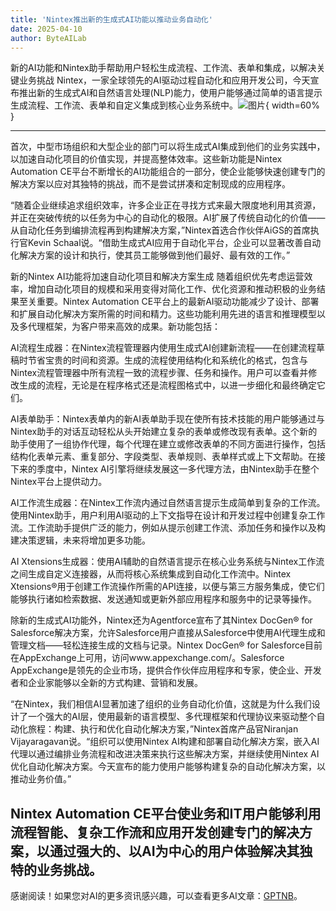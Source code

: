 ```yaml
---
title: 'Nintex推出新的生成式AI功能以推动业务自动化'
date: 2025-04-10
author: ByteAILab
---
```


新的AI功能和Nintex助手帮助用户轻松生成流程、工作流、表单和集成，以解决关键业务挑战
Nintex，一家全球领先的AI驱动过程自动化和应用开发公司，今天宣布推出新的生成式AI和自然语言处理(NLP)能力，使用户能够通过简单的语言提示生成流程、工作流、表单和自定义集成到核心业务系统中。![图片](https://ai-techpark.com/wp-content/uploads/Nintex.jpg){ width=60% }

---
首次，中型市场组织和大型企业的部门可以将生成式AI集成到他们的业务实践中，以加速自动化项目的价值实现，并提高整体效率。这些新功能是Nintex Automation CE平台不断增长的AI功能组合的一部分，使企业能够快速创建专门的解决方案以应对其独特的挑战，而不是尝试拼凑和定制现成的应用程序。

“随着企业继续追求组织效率，许多企业正在寻找方式来最大限度地利用其资源，并正在突破传统的以任务为中心的自动化的极限。AI扩展了传统自动化的价值——从自动化任务到编排流程再到构建解决方案，”Nintex首选合作伙伴AiGS的首席执行官Kevin Schaal说。“借助生成式AI应用于自动化平台，企业可以显著改善自动化解决方案的设计和执行，使其员工能够做到他们最好、最有效的工作。”

新的Nintex AI功能将加速自动化项目和解决方案生成
随着组织优先考虑运营效率，增加自动化项目的规模和采用变得对简化工作、优化资源和推动积极的业务结果至关重要。Nintex Automation CE平台上的最新AI驱动功能减少了设计、部署和扩展自动化解决方案所需的时间和精力。这些功能利用先进的语言和推理模型以及多代理框架，为客户带来高效的成果。新功能包括：

AI流程生成器：在Nintex流程管理器内使用生成式AI创建新流程——在创建流程草稿时节省宝贵的时间和资源。生成的流程使用结构化和系统化的格式，包含与Nintex流程管理器中所有流程一致的流程步骤、任务和操作。用户可以查看并修改生成的流程，无论是在程序格式还是流程图格式中，以进一步细化和最终确定它们。

AI表单助手：Nintex表单内的新AI表单助手现在使所有技术技能的用户能够通过与Nintex助手的对话互动轻松从头开始建立复杂的表单或修改现有表单。这个新的助手使用了一组协作代理，每个代理在建立或修改表单的不同方面进行操作，包括结构化表单元素、重复部分、字段类型、表单规则、表单样式或上下文帮助。在接下来的季度中，Nintex AI引擎将继续发展这一多代理方法，由Nintex助手在整个Nintex平台上提供动力。

AI工作流生成器：在Nintex工作流内通过自然语言提示生成简单到复杂的工作流。使用Nintex助手，用户利用AI驱动的上下文指导在设计和开发过程中创建复杂工作流。工作流助手提供广泛的能力，例如从提示创建工作流、添加任务和操作以及构建决策逻辑，未来将增加更多功能。

AI Xtensions生成器：使用AI辅助的自然语言提示在核心业务系统与Nintex工作流之间生成自定义连接器，从而将核心系统集成到自动化工作流中。Nintex Xtensions®用于创建工作流操作所需的API连接，以便与第三方服务集成，使它们能够执行诸如检索数据、发送通知或更新外部应用程序和服务中的记录等操作。

除新的生成式AI功能外，Nintex还为Agentforce宣布了其Nintex DocGen® for Salesforce解决方案，允许Salesforce用户直接从Salesforce中使用AI代理生成和管理文档——轻松连接生成的文档与记录。Nintex DocGen® for Salesforce目前在AppExchange上可用，访问www.appexchange.com/。Salesforce AppExchange是领先的企业市场，提供合作伙伴应用程序和专家，使企业、开发者和企业家能够以全新的方式构建、营销和发展。

“在Nintex，我们相信AI显著加速了组织的业务自动化价值，这就是为什么我们设计了一个强大的AI层，使用最新的语言模型、多代理框架和代理协议来驱动整个自动化旅程：构建、执行和优化自动化解决方案，”Nintex首席产品官Niranjan Vijayaragavan说。“组织可以使用Nintex AI构建和部署自动化解决方案，嵌入AI代理以通过编排业务流程和改进决策来执行这些解决方案，并继续使用Nintex AI优化自动化解决方案。今天宣布的能力使用户能够构建复杂的自动化解决方案，以推动业务价值。” 

Nintex Automation CE平台使业务和IT用户能够利用流程智能、复杂工作流和应用开发创建专门的解决方案，以通过强大的、以AI为中心的用户体验解决其独特的业务挑战。
---
感谢阅读！如果您对AI的更多资讯感兴趣，可以查看更多AI文章：[GPTNB](https://gptnb.com)。